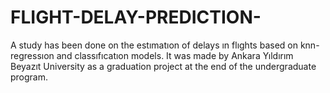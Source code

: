 # FLIGHT-DELAY-PREDICTION-
A study has been done on the estımatıon of delays ın flıghts based on knn- regressıon and classıfıcatıon models. It was made by Ankara Yıldırım Beyazıt University as a graduation project at the end of the undergraduate program. 
